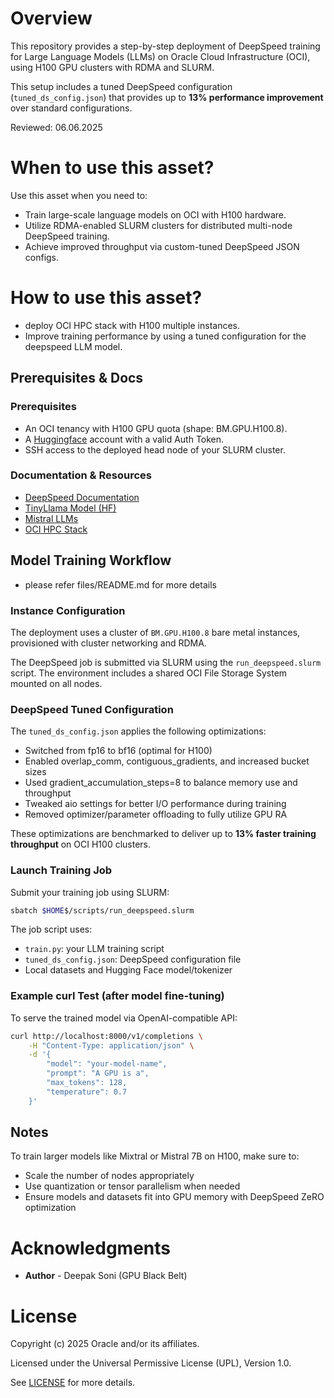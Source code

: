 # Overview

This repository provides a step-by-step deployment of DeepSpeed training for Large Language Models (LLMs) on Oracle Cloud Infrastructure (OCI), using H100 GPU clusters with RDMA and SLURM.

This setup includes a tuned DeepSpeed configuration (`tuned_ds_config.json`) that provides up to **13% performance improvement** over standard configurations.

Reviewed: 06.06.2025
# When to use this asset?

Use this asset when you need to:
- Train large-scale language models on OCI with H100 hardware.
- Utilize RDMA-enabled SLURM clusters for distributed multi-node DeepSpeed training.
- Achieve improved throughput via custom-tuned DeepSpeed JSON configs.

# How to use this asset?
- deploy OCI HPC stack with H100 multiple instances.
- Improve training performance by using a tuned configuration for the deepspeed LLM model.

## Prerequisites & Docs

### Prerequisites

* An OCI tenancy with H100 GPU quota (shape: BM.GPU.H100.8).
* A [Huggingface](https://huggingface.co/) account with a valid Auth Token.
* SSH access to the deployed head node of your SLURM cluster.

### Documentation & Resources

* [DeepSpeed Documentation](https://www.deepspeed.ai/docs/)
* [TinyLlama Model (HF)](https://huggingface.co/TinyLlama/TinyLlama-1.1B-Chat-v1.0)
* [Mistral LLMs](https://mistral.ai/technology/#models)
* [OCI HPC Stack](https://github.com/oracle-quickstart/oci-hpc)

## Model Training Workflow
- please refer files/README.md for more details

### Instance Configuration

The deployment uses a cluster of `BM.GPU.H100.8` bare metal instances, provisioned with cluster networking and RDMA.

The DeepSpeed job is submitted via SLURM using the `run_deepspeed.slurm` script. The environment includes a shared OCI File Storage System mounted on all nodes.

### DeepSpeed Tuned Configuration

The `tuned_ds_config.json` applies the following optimizations:
- Switched from fp16 to bf16 (optimal for H100)
- Enabled overlap_comm, contiguous_gradients, and increased bucket sizes
- Used gradient_accumulation_steps=8 to balance memory use and throughput
- Tweaked aio settings for better I/O performance during training
- Removed optimizer/parameter offloading to fully utilize GPU RA

These optimizations are benchmarked to deliver up to **13% faster training throughput** on OCI H100 clusters.

### Launch Training Job

Submit your training job using SLURM:

```bash
sbatch $HOME$/scripts/run_deepspeed.slurm
```

The job script uses:
- `train.py`: your LLM training script
- `tuned_ds_config.json`: DeepSpeed configuration file
- Local datasets and Hugging Face model/tokenizer

### Example curl Test (after model fine-tuning)

To serve the trained model via OpenAI-compatible API:

```bash
curl http://localhost:8000/v1/completions \
    -H "Content-Type: application/json" \
    -d '{
        "model": "your-model-name",
        "prompt": "A GPU is a",
        "max_tokens": 128,
        "temperature": 0.7
    }'
```

## Notes

To train larger models like Mixtral or Mistral 7B on H100, make sure to:
- Scale the number of nodes appropriately
- Use quantization or tensor parallelism when needed
- Ensure models and datasets fit into GPU memory with DeepSpeed ZeRO optimization

# Acknowledgments

- **Author** - Deepak Soni (GPU Black Belt)

# License
 
Copyright (c) 2025 Oracle and/or its affiliates.
 
Licensed under the Universal Permissive License (UPL), Version 1.0.
 
See [LICENSE](https://github.com/oracle-devrel/technology-engineering/blob/main/LICENSE) for more details.